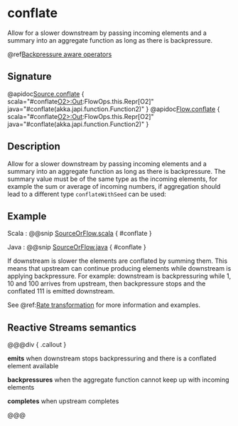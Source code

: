 # conflate

Allow for a slower downstream by passing incoming elements and a summary into an aggregate function as long as there is backpressure.

@ref[Backpressure aware operators](../index.md#backpressure-aware-operators)

## Signature

@apidoc[Source.conflate](Source) { scala="#conflate[O2&gt;:Out](aggregate:(O2,O2)=&gt;O2):FlowOps.this.Repr[O2]" java="#conflate(akka.japi.function.Function2)" }
@apidoc[Flow.conflate](Flow) { scala="#conflate[O2&gt;:Out](aggregate:(O2,O2)=&gt;O2):FlowOps.this.Repr[O2]" java="#conflate(akka.japi.function.Function2)" }


## Description

Allow for a slower downstream by passing incoming elements and a summary into an aggregate function as long as
there is backpressure. The summary value must be of the same type as the incoming elements, for example the sum or
average of incoming numbers, if aggregation should lead to a different type `conflateWithSeed` can be used:

## Example

Scala
:   @@snip [SourceOrFlow.scala](/akka-docs/src/test/scala/docs/stream/operators/sourceorflow/Conflate.scala) { #conflate }

Java
:   @@snip [SourceOrFlow.java](/akka-docs/src/test/java/jdocs/stream/operators/SourceOrFlow.java) { #conflate }

If downstream is slower the elements are conflated by summing them. This means that upstream can continue producing elements while downstream is applying backpressure. For example: downstream is backpressuring while 1, 10 and 100 arrives from upstream, then backpressure stops and the conflated 111 is emitted downstream.

See @ref:[Rate transformation](../../stream-rate.md#rate-transformation) for more information and examples.

## Reactive Streams semantics 

@@@div { .callout }

**emits** when downstream stops backpressuring and there is a conflated element available

**backpressures** when the aggregate function cannot keep up with incoming elements

**completes** when upstream completes

@@@

